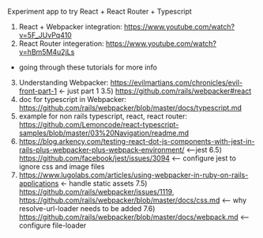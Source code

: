 Experiment app to try React + React Router + Typescript

1) React + Webpacker integration: https://www.youtube.com/watch?v=5F_JUvPq410
2) React Router integeration: https://www.youtube.com/watch?v=hBm5M4u2jLs 

+ going through these tutorials for more info
3) Understanding Webpacker: https://evilmartians.com/chronicles/evil-front-part-1 <- just part 1
3.5) https://github.com/rails/webpacker#react
4) doc for typescript in Webpacker: https://github.com/rails/webpacker/blob/master/docs/typescript.md
5) example for non rails typescript, react, react router: https://github.com/Lemoncode/react-typescript-samples/blob/master/03%20Navigation/readme.md
6) https://blog.arkency.com/testing-react-dot-js-components-with-jest-in-rails-plus-webpacker-plus-webpack-environment/ <--jest 
6.5) https://github.com/facebook/jest/issues/3094 <-- configure jest to ignore css and image files
7) https://www.lugolabs.com/articles/using-webpacker-in-ruby-on-rails-applications <- handle static assets
7.5) https://github.com/rails/webpacker/issues/1119, https://github.com/rails/webpacker/blob/master/docs/css.md <-- why resolve-url-loader needs to be added
7.6) https://github.com/rails/webpacker/blob/master/docs/webpack.md <-- configure file-loader


